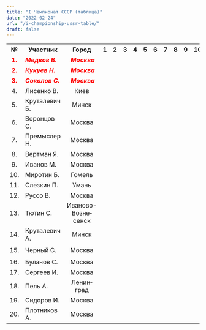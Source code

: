 ```yaml
---
title: "I Чемпионат СССР (таблица)"
date: "2022-02-24"
url: "/i-championship-ussr-table/"
draft: false
---
```


<!--more-->
<table class="table_min_size">
<tbody>
<tr>
    <th>№</th>
    <th>Участник</td>
    <th>Город</th>
    <th>1</th>
    <th>2</th>
    <th>3</th>
    <th>4</th>
    <th>5</th>
    <th>6</th>
    <th>7</th>
    <th>8</th>
    <th>9</th>
    <th>10</th>
    <th>11</th>
    <th>12</th>
    <th>13</th>
    <th>14</th>
    <th>15</th>
    <th>16</th>
    <th>17</th>
    <th>18</th>
    <th>19</th>
    <th>20 </th>
    <th>Очки</th>
    <th>Место</th>
</tr>
<tr>
    <td style="text-align: center;"><strong><span style="color: #ff0000;">1.</span></strong></td>
    <td><em><strong><span style="color: #ff0000;">Медков&nbsp;В.</span></strong></em></td>
    <td style="text-align: center;"><em><strong>&nbsp;<span style="color: #ff0000;">Москва</span></strong></em></td>
    <td style="background: url(/images/results/draughts.jpg) no-repeat; background-size: contain; background-position: center;" ></td>
    <td style="text-align: center;">
        <a href="/v-medkov-n-kykyev-i-ussr/" target="_blank"><img src="/images/results/draw.png" alt="" /></a>
        <a href="/n-kykyev-v-medkov-i-ussr/" target="_blank"><img src="/images/results/draw.png" alt="" /></a>
    </td>
    <td style="text-align: center;">
        <img src="/images/results/loss.png" alt="" />
        <a href="/v-medkov-a-sokolov-i-ussr/" target="_blank"><img src="/images/results/draw.png" alt=""/></a>
    </td>
    <td style="text-align: center;">
        <a href="/v-lisenko-v-medkov-i-ussr/" target="_blank"><img src="/images/results/draw.png" alt=""/></a>
        <a href="/v-medkov-v-lisenko-i-ussr/" target="_blank"><img src="/images/results/draw.png" alt=""/></a>
    </td>
    <td style="text-align: center;">
        <img src="/images/results/draw.png" alt="" />
        <img src="/images/results/draw.png" alt=""  />
    </td>
    <td style="text-align: center;">
        <a href = "/v-medkov-s-vorontsov-i-ussr/" target="_blank"><img src="/images/results/win.png" alt=""/></a>
        <a href="/s-vorontsov-v-medkov-i-ussr/" target="_blank"><img src="/images/results/draw.png" alt="" /></a>
    </td>
    <td style="text-align: center;"><img src="/images/results/win.png" alt=""  /><img src="/images/results/win.png" alt="" ></td>
    <td style="text-align: center;"><img src="/images/results/draw.png" alt=""  /><img src="/images/results/loss.png" alt=""/></td>
    <td style="text-align: center;"><img src="/images/results/win.png" alt=""  /><img src="/images/results/draw.png" alt=""/></td>
    <td style="text-align: center;"><a href = "/v-medkov-b-mirotin-i-ussr/" target="_blank"><img src="/images/results/win.png" alt=""/></a><img src="/images/results/win.png" alt=""  /></td>
    <td style="text-align: center;"><img src="/images/results/draw.png" alt=""  /><img src="/images/results/win.png" alt=""/></td>
    <td style="text-align: center;"><img src="/images/results/win.png" alt=""  /><img src="/images/results/draw.png" alt=""/></td>
    <td style="text-align: center;"><img src="/images/results/draw.png" alt=""  /><img src="/images/results/win.png" alt=""  /></td>
    <td style="text-align: center;"><img src="/images/results/win.png" alt=""  /><img src="/images/results/draw.png" alt=""  /></td>
    <td style="text-align: center;"><img src="/images/results/win.png" alt=""  /><img src="/images/results/draw.png" alt=""  /></td>
    <td style="text-align: center;"><img src="/images/results/win.png" alt=""  /><img src="/images/results/win.png" alt=""  /></td>
    <td style="text-align: center;"><img src="/images/results/draw.png" alt=""  /><img src="/images/results/win.png" alt=""  /></td>
    <td style="text-align: center;"><img src="/images/results/win.png" alt=""  /><img src="/images/results/win.png" alt=""  /></td>
    <td style="text-align: center;"><a href = "/v-medkov-i-sidirov-i-ussr/" target="_blank"><img src="/images/results/win.png" alt=""  /></a><img src="/images/results/win.png" alt=""  /></td>
    <td style="text-align: center;"><img src="/images/results/win.png" alt=""  /><img src="/images/results/win.png" alt=""  /></td>
    <td style="text-align: center;"><strong><span style="font-size: large; color: #ff0000;">28</span></strong></td>
    <td style="text-align: center;"><strong><span style="font-size: large; color: #ff0000;">I</span></strong></td>
</tr>
<tr>
    <td style="text-align: center;"><strong><span style="color: #ff0000;">2.</span></strong></td>
    <td><em><strong><span style="color: #ff0000;">Кукуев&nbsp;Н.</span></strong></em></td>
    <td style="text-align: center;"><em><strong>&nbsp;<span style="color: #ff0000;">Москва</span></strong></em></td>
    <td style="text-align: center;">
        <a href="/v-medkov-n-kykyev-i-ussr/" target="_blank"><img src="/images/results/draw.png" alt="" /></a>
        <a href="/n-kykyev-v-medkov-i-ussr/" target="_blank"><img src="/images/results/draw.png" alt="" /></a>
    </td>
    <td style="background: url(/images/results/draughts.jpg) no-repeat; background-size: contain; background-position: center;" ></td>
    <td style="text-align: center;"><img src="/images/results/win.png" alt="" /><img src="/images/results/win.png" alt="" /></td>
    <td style="text-align: center;">
        <a href = "/v-lisenko-n-kykyev-i-ussr/" target="_blank"><img src="/images/results/loss.png" alt="" /></a>
        <a href = "/n-kykyev-v-lisenko-i-ussr/" target="_blank"><img src="/images/results/win.png" alt="" /></a>
    </td>
    <td style="text-align: center;">
        <a href = "/n-kykyev-b-krutalevich-i-ussr/" target="_blank"><img src="/images/results/win.png" alt="" /></a>
        <a href="/b-krutalevich-n-kykyev-i-ussr/" target="_blank"><img src="/images/results/draw.png" alt=""></a>
    <td style="text-align: center;"><img src="/images/results/win.png" alt="" /><img src="/images/results/draw.png" alt="" /></td>
    <td style="text-align: center;"><img src="/images/results/draw.png" alt="" /><img src="/images/results/draw.png" alt="" /></td>
    <td style="text-align: center;"><img src="/images/results/draw.png" alt="" /><img src="/images/results/draw.png" alt="" /></td>
    <td style="text-align: center;"><img src="/images/results/draw.png" alt="" /><img src="/images/results/win.png" alt="" /></td>
    <td style="text-align: center;">
        <a href="/n-kykyev-b-mirotin-i-ussr/" target="_blank"><img src="/images/results/win.png" alt="" /></a>
        <img src="/images/results/draw.png" alt="" />
    </td>
    <td style="text-align: center;"><img src="/images/results/win.png" alt="" /><img src="/images/results/draw.png" alt="" /></td>
    <td style="text-align: center;"><img src="/images/results/win.png" alt="" /><img src="/images/results/win.png" alt="" /></td>
    <td style="text-align: center;"><img src="/images/results/win.png" alt="" /><img src="/images/results/draw.png" alt="" /></td>
    <td style="text-align: center;"><img src="/images/results/win.png" alt="" /><img src="/images/results/draw.png" alt="" /></td>
    <td style="text-align: center;"><img src="/images/results/win.png" alt="" /><img src="/images/results/loss.png" alt="" /></td>
    <td style="text-align: center;"><img src="/images/results/win.png" alt="" /><img src="/images/results/loss.png" alt="" /></td>
    <td style="text-align: center;"><img src="/images/results/win.png" alt="" /><img src="/images/results/draw.png" alt="" /></td>
    <td style="text-align: center;"><img src="/images/results/win.png" alt="" /><img src="/images/results/win.png" alt="" /></td>
    <td style="text-align: center;"><img src="/images/results/win.png" alt="" /><img src="/images/results/win.png" alt="" /></td>
    <td style="text-align: center;"><img src="/images/results/win.png" alt="" /><img src="/images/results/draw.png" alt="" /></td>
    <td style="text-align: center;"><strong><span style="font-size: large; color: #ff0000;">27½</span></strong></td>
    <td style="text-align: center;"><strong><span style="font-size: large; color: #ff0000;">II</span></strong></td>
</tr>
<tr>
    <td style="text-align: center;"><strong><span style="color: #ff0000;">3.</span></strong></td>
    <td><em><strong><span style="color: #ff0000;">Соколов&nbsp;С.</span></strong></em></td>
    <td style="text-align: center;"><em><strong>&nbsp;<span style="color: #ff0000;">Москва</span></strong></em></td>
    <td style="text-align: center;">
        <img src="/images/results/win.png" alt="" />
        <a href="/v-medkov-a-sokolov-i-ussr/" target="_blank"><img src="/images/results/draw.png" alt=""/></a>
    </td>
    <td style="text-align: center;"><img src="/images/results/loss.png" alt="" /><img src="/images/results/loss.png" alt="" /></td>
    <td style="background: url(/images/results/draughts.jpg) no-repeat; background-size: contain; background-position: center;"></td>
    <td style="text-align: center;">
        <a href="/s-sokolov-v-lisenko-i-ussr/" target="_blank"><img src="/images/results/draw.png" alt="" /></a>
        <img src="/images/results/draw.png" alt="" />
    </td>
    <td style="text-align: center;"><img src="/images/results/win.png" alt="" /><img src="/images/results/draw.png" alt="" /></td>
    <td style="text-align: center;"><a href = "/s-sokolov-s-vorontsov-i-ussr/" target="_blank"><img src="/images/results/win.png" alt="" /></a><img src="/images/results/win.png" alt="" /></td>
    <td style="text-align: center;"><img src="/images/results/draw.png" alt="" /><img src="/images/results/draw.png" alt="" /></td>
    <td style="text-align: center;"><img src="/images/results/draw.png" alt="" /><img src="/images/results/draw.png" alt="" /></td>
    <td style="text-align: center;"><img src="/images/results/win.png" alt="" /><img src="/images/results/win.png" alt="" /></td>
    <td style="text-align: center;"><img src="/images/results/loss.png" alt="" /><img src="/images/results/draw.png" alt="" /></td>
    <td style="text-align: center;"><img src="/images/results/win.png" alt="" /><img src="/images/results/loss.png" alt="" /></td>
    <td style="text-align: center;"><img src="/images/results/win.png" alt="" /><img src="/images/results/win.png" alt="" /></td>
    <td style="text-align: center;"><img src="/images/results/loss.png" alt="" /><img src="/images/results/win.png" alt="" /></td>
    <td style="text-align: center;"><img src="/images/results/win.png" alt="" /><img src="/images/results/win.png" alt="" /></td>
    <td style="text-align: center;"><img src="/images/results/draw.png" alt="" /><img src="/images/results/win.png" alt="" /></td>
    <td style="text-align: center;"><img src="/images/results/win.png" alt="" /><img src="/images/results/win.png" alt="" /></td>
    <td style="text-align: center;"><img src="/images/results/win.png" alt="" /><img src="/images/results/draw.png" alt="" /></td>
    <td style="text-align: center;"><img src="/images/results/win.png" alt="" /><img src="/images/results/draw.png" alt="" /></td>
    <td style="text-align: center;"><img src="/images/results/win.png" alt="" /><img src="/images/results/win.png" alt="" /></td>
    <td style="text-align: center;"><img src="/images/results/win.png" alt="" /><img src="/images/results/win.png" alt="" /></td>
    <td style="text-align: center;"><strong><span style="font-size: large; color: #ff0000;">27</span></strong></td>
    <td style="text-align: center;"><strong><span style="font-size: large; color: #ff0000;">III</span></strong></td>
</tr>
<tr>
    <td style="text-align: center;">4.</td>
    <td>Лисенко&nbsp;В.</td>
    <td style="text-align: center;">Киев</td>
    <td style="text-align: center;">
        <a href="/v-lisenko-v-medkov-i-ussr/" target="_blank"><img src="/images/results/draw.png" alt="" /></a>
        <a href="/v-medkov-v-lisenko-i-ussr/" target="_blank"><img src="/images/results/draw.png" alt=""/></a>
    </td>
    <td style="text-align: center;">
        <a href = "/v-lisenko-n-kykyev-i-ussr/" target="_blank"><img src="/images/results/win.png" alt="" /></a>
        <a href = "/n-kykyev-v-lisenko-i-ussr/" target="_blank"><img src="/images/results/loss.png" alt="" /></a>
    </td>
    <td style="text-align: center;">
        <a href="/s-sokolov-v-lisenko-i-ussr/" target="_blank"><img src="/images/results/draw.png" alt="" /></a>
        <img src="/images/results/draw.png" alt="" />
    </td>
    <td style="background: url(/images/results/draughts.jpg) no-repeat; background-size: contain; background-position: center;"></td>
    <td style="text-align: center;">
        <img src="/images/results/loss.png" alt="" />
        <a href="/b-krutalevich-v-lisenko-i-ussr/" target="_blank"><img src="/images/results/draw.png" alt="" /></a>
    </td>
    <td style="text-align: center;"><img src="/images/results/win.png" alt="" /><img src="/images/results/draw.png" alt="" /></td>
    <td style="text-align: center;">
        <a href = "" target="_blank"><img src="/images/results/draw.png" alt="" /></a>
        <img src="/images/results/draw.png" alt="" />
    </td>
    <td style="text-align: center;">
        <a href="/v-lisenko-y-vertman-i-ussr/" target="_blank"><img src="/images/results/draw.png" alt="" /></a>
        <img src="/images/results/draw.png" alt="" />
    </td>
    <td style="text-align: center;"><img src="/images/results/win.png" alt="" /><img src="/images/results/draw.png" alt="" /></td>
    <td style="text-align: center;"><img src="/images/results/draw.png" alt="" /><img src="/images/results/draw.png" alt="" /></td>
    <td style="text-align: center;"><img src="/images/results/win.png" alt="" /><img src="/images/results/draw.png" alt="" /></td>
    <td style="text-align: center;"><img src="/images/results/draw.png" alt="" /><img src="/images/results/win.png" alt="" /></td>
    <td style="text-align: center;"><img src="/images/results/draw.png" alt="" /><img src="/images/results/win.png" alt="" /></td>
    <td style="text-align: center;">
        <img src="/images/results/win.png" alt="" />
        <a href="/v-lisenko-a-krutalevich-i-ussr/" target="_blank"><img src="/images/results/draw.png" alt="" /></a>
    </td>
    <td style="text-align: center;"><img src="/images/results/win.png" alt="" /><img src="/images/results/win.png" alt="" /></td>
    <td style="text-align: center;"><img src="/images/results/win.png" alt="" /><img src="/images/results/draw.png" alt="" /></td>
    <td style="text-align: center;"><img src="/images/results/win.png" alt="" /><img src="/images/results/draw.png" alt="" /></td>
    <td style="text-align: center;"><img src="/images/results/win.png" alt="" /><img src="/images/results/draw.png" alt="" /></td>
    <td style="text-align: center;"><img src="/images/results/win.png" alt="" /><img src="/images/results/win.png" alt="" /></td>
    <td style="text-align: center;"><img src="/images/results/win.png" alt="" /><img src="/images/results/draw.png" alt="" /></td>
    <td style="text-align: center;"><strong><span style="color: #0000ff; font-size: large;">25½</span></strong></td>
    <td style="text-align: center;"><strong><span style="font-size: large; color: #0000ff;">4</span></strong></td>
</tr>
<tr>
    <td style="text-align: center;">5.</td>
    <td>Круталевич Б.</td>
    <td style="text-align: center;">Минск</td>
    <td style="text-align: center;"><img src="/images/results/draw.png" alt=""/><img src="/images/results/draw.png" alt=""/></td>
    <td style="text-align: center;">
        <a href = "/n-kykyev-b-krutalevich-i-ussr/" target="_blank"><img src="/images/results/loss.png" alt=""/></a>
        <a href="/b-krutalevich-n-kykyev-i-ussr/" target="_blank"><img src="/images/results/draw.png" alt=""></a>
    </td>
    <td style="text-align: center;"><img src="/images/results/loss.png" alt=""/><img src="/images/results/draw.png" alt=""/></td>
    <td style="text-align: center;">
        <img src="/images/results/win.png" alt=""/>
        <a href="/b-krutalevich-v-lisenko-i-ussr/" target="_blank"><img src="/images/results/draw.png" alt=""/></a>
    </td>
    <td style="background: url(/images/results/draughts.jpg) no-repeat; background-size: contain; background-position: center;"></td>
    <td style="text-align: center;"><img src="/images/results/draw.png" alt=""/><img src="/images/results/loss.png" alt=""/></td>
    <td style="text-align: center;"><img src="/images/results/draw.png" alt=""/><img src="/images/results/draw.png" alt=""/></td>
    <td style="text-align: center;"><img src="/images/results/draw.png" alt=""/><img src="/images/results/win.png" alt=""/></td>
    <td style="text-align: center;"><img src="/images/results/draw.png" alt=""/><img src="/images/results/loss.png" alt=""/></td>
    <td style="text-align: center;"><img src="/images/results/draw.png" alt=""/><img src="/images/results/draw.png" alt=""/></td>
    <td style="text-align: center;"><img src="/images/results/loss.png" alt=""/><img src="/images/results/win.png" alt=""/></td>
    <td style="text-align: center;"><img src="/images/results/win.png" alt=""/><img src="/images/results/win.png" alt=""/></td>
    <td style="text-align: center;"><img src="/images/results/win.png" alt=""/><img src="/images/results/draw.png" alt=""/></td>
    <td style="text-align: center;"><img src="/images/results/win.png" alt=""/><img src="/images/results/win.png" alt=""/></td>
    <td style="text-align: center;"><img src="/images/results/win.png" alt="" /><img src="/images/results/win.png" alt="" /></td>
    <td style="text-align: center;"><img src="/images/results/win.png" alt="" /><img src="/images/results/win.png" alt="" /></td>
    <td style="text-align: center;"><img src="/images/results/win.png" alt="" /><img src="/images/results/draw.png" alt="" /></td>
    <td style="text-align: center;"><img src="/images/results/win.png" alt="" /><img src="/images/results/draw.png" alt="" /></td>
    <td style="text-align: center;"><img src="/images/results/win.png" alt="" /><img src="/images/results/win.png" alt="" /></td>
    <td style="text-align: center;"><img src="/images/results/win.png" alt="" /><img src="/images/results/draw.png" alt="" /></td>
    <td style="text-align: center;"><strong><span style="color: #0000ff; font-size: large;">25</span></strong></td>
    <td style="text-align: center;"><strong><span style="font-size: large; color: #0000ff;">5</span></strong></td>
</tr>
<tr>
    <td style="text-align: center;">6.</td>
    <td>Воронцов С.</td>
    <td style="text-align: center;">Москва</td>
    <td style="text-align: center;">
        <a href = "/v-medkov-s-vorontsov-i-ussr/" target="_blank"><img src="/images/results/loss.png" alt="" /></a>
        <a href="/s-vorontsov-v-medkov-i-ussr/" target="_blank"><img src="/images/results/draw.png" alt="" /></a>
    </td>
    <td style="text-align: center;"><img src="/images/results/loss.png" alt="" /> <img src="/images/results/draw.png" alt="" /></td>
    <td style="text-align: center;"><a href = "/s-sokolov-s-vorontsov-i-ussr/" target="_blank"><img src="/images/results/loss.png" alt="" /></a><img src="/images/results/loss.png" alt="" /></td>
    <td style="text-align: center;"><img src="/images/results/loss.png" alt="" /><img src="/images/results/draw.png" alt="" /></td>
    <td style="text-align: center;"><img src="/images/results/draw.png" alt="" /><img src="/images/results/win.png" alt="" /></td>
    <td style="background: url(/images/results/draughts.jpg) no-repeat; background-size: contain; background-position: center;"></td>
    <td style="text-align: center;"><img src="/images/results/win.png" alt="" /><img src="/images/results/loss.png" alt="" /></td>
    <td style="text-align: center;"><img src="/images/results/draw.png" alt="" /><img src="/images/results/draw.png" alt="" /></td>
    <td style="text-align: center;"><img src="/images/results/win.png" alt="" /><img src="/images/results/win.png" alt="" /></td>
    <td style="text-align: center;"><a href="/s-vorontsov-b-mirotin-i-ussr/" target="_blank"><img src="/images/results/draw.png" alt="" /></a><img src="/images/results/win.png" alt="" /></td>
    <td style="text-align: center;"><img src="/images/results/win.png" alt="" /><img src="/images/results/win.png" alt="" /></td>
    <td style="text-align: center;"><img src="/images/results/draw.png" alt="" /><img src="/images/results/win.png" alt="" /></td>
    <td style="text-align: center;"><img src="/images/results/loss.png" alt="" /><img src="/images/results/draw.png" alt="" /></td>
    <td style="text-align: center;"><img src="/images/results/win.png" alt="" /><img src="/images/results/draw.png" alt="" /></td>
    <td style="text-align: center;"><img src="/images/results/draw.png" alt="" /><img src="/images/results/win.png" alt="" /></td>
    <td style="text-align: center;"><img src="/images/results/win.png" alt="" /><img src="/images/results/win.png" alt="" /></td>
    <td style="text-align: center;"><img src="/images/results/win.png" alt="" /><img src="/images/results/draw.png" alt="" /></td>
    <td style="text-align: center;"><img src="/images/results/win.png" alt="" /><img src="/images/results/win.png" alt="" /></td>
    <td style="text-align: center;"><img src="/images/results/win.png" alt="" /><img src="/images/results/win.png" alt="" /></td>
    <td style="text-align: center;"><img src="/images/results/win.png" alt="" /><img src="/images/results/loss.png" alt="" /></td>
    <td style="text-align: center;"><strong><span style="color: #0000ff; font-size: large;">24</span></strong></td>
    <td style="text-align: center;"><strong><span style="font-size: large; color: #0000ff;">6</span></strong></td>
</tr>
<tr>
    <td style="text-align: center;">7.</td>
    <td>Премыслер Н.</td>
    <td style="text-align: center;">Москва</td>
    <td style="text-align: center;"><img src="/images/results/loss.png" alt="" /><img src="/images/results/loss.png" alt="" /></td>
    <td style="text-align: center;"><img src="/images/results/draw.png" alt="" /><img src="/images/results/draw.png" alt="" /></td>
    <td style="text-align: center;"><img src="/images/results/draw.png" alt="" /><img src="/images/results/draw.png" alt="" /></td>
    <td style="text-align: center;"><img src="/images/results/draw.png" alt="" /><img src="/images/results/draw.png" alt="" /></td>
    <td style="text-align: center;"><img src="/images/results/draw.png" alt="" /><img src="/images/results/draw.png" alt="" /></td>
    <td style="text-align: center;"><img src="/images/results/loss.png" alt="" /><img src="/images/results/win.png" alt="" /></td>
    <td style="background: url(/images/results/draughts.jpg) no-repeat; background-size: contain; background-position: center;"></td>
    <td style="text-align: center;"><img src="/images/results/draw.png" alt="" /><img src="/images/results/draw.png" alt="" /></td>
    <td style="text-align: center;"><img src="/images/results/draw.png" alt="" /><img src="/images/results/loss.png" alt="" /></td>
    <td style="text-align: center;"><img src="/images/results/win.png" alt="" /><img src="/images/results/draw.png" alt="" /></td>
    <td style="text-align: center;"><img src="/images/results/draw.png" alt="" /><img src="/images/results/draw.png" alt="" /></td>
    <td style="text-align: center;"><img src="/images/results/win.png" alt="" /><img src="/images/results/win.png" alt="" /></td>
    <td style="text-align: center;"><img src="/images/results/win.png" alt="" /><img src="/images/results/draw.png" alt="" /></td>
    <td style="text-align: center;"><img src="/images/results/win.png" alt="" /><img src="/images/results/loss.png" alt="" /></td>
    <td style="text-align: center;"><img src="/images/results/win.png" alt="" /><img src="/images/results/win.png" alt="" /></td>
    <td style="text-align: center;"><img src="/images/results/win.png" alt="" /><img src="/images/results/draw.png" alt="" /></td>
    <td style="text-align: center;"><img src="/images/results/draw.png" alt="" /><img src="/images/results/win.png" alt="" /></td>
    <td style="text-align: center;"><img src="/images/results/draw.png" alt="" /><img src="/images/results/draw.png" alt="" /></td>
    <td style="text-align: center;"><img src="/images/results/win.png" alt="" /><img src="/images/results/win.png" alt="" /></td>
    <td style="text-align: center;"><img src="/images/results/win.png" alt="" /><img src="/images/results/win.png" alt="" /></td>
    <td style="text-align: center;"><strong><span style="color: #0000ff; font-size: large;">23½</span></strong></td>
    <td style="text-align: center;"><strong><span style="font-size: large; color: #0000ff;">7</span></strong></td>
</tr>
<tr>
    <td style="text-align: center;">8.</td>
    <td>Вертман Я.</td>
    <td style="text-align: center;">Москва</td>
    <td style="text-align: center;"><img src="/images/results/draw.png" alt="" /> <img src="/images/results/win.png" alt="" /></td>
    <td style="text-align: center;"><img src="/images/results/draw.png" alt="" /><img src="/images/results/draw.png" alt="" /></td>
    <td style="text-align: center;"><img src="/images/results/draw.png" alt="" /><img src="/images/results/draw.png" alt="" /></td>
    <td style="text-align: center;">
        <a href="/v-lisenko-y-vertman-i-ussr/" target="_blank"><img src="/images/results/draw.png" alt="" /></a>
        <img src="/images/results/draw.png" alt="" />
    </td>
    <td style="text-align: center;"><img src="/images/results/draw.png" alt="" /><img src="/images/results/loss.png" alt="" /></td>
    <td style="text-align: center;"><img src="/images/results/draw.png" alt="" /><img src="/images/results/draw.png" alt="" /></td>
    <td style="text-align: center;"><img src="/images/results/draw.png" alt="" /><img src="/images/results/draw.png" alt="" /></td>
    <td style="background: url(/images/results/draughts.jpg) no-repeat; background-size: contain; background-position: center;"></td>
    <td style="text-align: center;"><img src="/images/results/win.png" alt="" /><img src="/images/results/draw.png" alt="" /></td>
    <td style="text-align: center;"><img src="/images/results/draw.png" alt="" /><img src="/images/results/draw.png" alt="" /></td>
    <td style="text-align: center;"><img src="/images/results/draw.png" alt="" /><img src="/images/results/draw.png" alt="" /></td>
    <td style="text-align: center;"><img src="/images/results/win.png" alt="" /><img src="/images/results/draw.png" alt="" /></td>
    <td style="text-align: center;"><img src="/images/results/win.png" alt="" /><img src="/images/results/win.png" alt="" /></td>
    <td style="text-align: center;"><img src="/images/results/win.png" alt="" /><img src="/images/results/draw.png" alt="" /></td>
    <td style="text-align: center;"><img src="/images/results/win.png" alt="" /><img src="/images/results/draw.png" alt="" /></td>
    <td style="text-align: center;"><img src="/images/results/win.png" alt="" /><img src="/images/results/win.png" alt="" /></td>
    <td style="text-align: center;"><img src="/images/results/draw.png" alt="" /><img src="/images/results/draw.png" alt="" /></td>
    <td style="text-align: center;"><img src="/images/results/loss.png" alt="" /><img src="/images/results/loss.png" alt="" /></td>
    <td style="text-align: center;"><img src="/images/results/win.png" alt="" /><img src="/images/results/loss.png" alt="" /></td>
    <td style="text-align: center;"><img src="/images/results/win.png" alt="" /><img src="/images/results/draw.png" alt="" /></td>
    <td style="text-align: center;"><strong><span style="color: #0000ff; font-size: large;">22½</span></strong></td>
    <td style="text-align: center;"><strong><span style="font-size: large; color: #0000ff;">8</span></strong></td>
</tr>
<tr style="height: 25px;">
    <td style="text-align: center;">9.</td>
    <td>Иванов М.</td>
    <td style="text-align: center;">Москва</td>
    <td style="text-align: center;"><img src="/images/results/loss.png" alt="" /><img src="/images/results/draw.png" alt="" /></td>
    <td style="text-align: center;"><img src="/images/results/draw.png" alt="" /> <img src="/images/results/loss.png" alt="" /></td>
    <td style="text-align: center;"><img src="/images/results/loss.png" alt="" /><img src="/images/results/loss.png" alt="" /></td>
    <td style="text-align: center;"><img src="/images/results/loss.png" alt="" /><img src="/images/results/draw.png" alt="" /></td>
    <td style="text-align: center;"><img src="/images/results/draw.png" alt="" /><img src="/images/results/win.png" alt="" /></td>
    <td style="text-align: center;"><img src="/images/results/loss.png" alt="" /><img src="/images/results/loss.png" alt="" /></td>
    <td style="text-align: center;"><img src="/images/results/draw.png" alt="" /><img src="/images/results/win.png" alt="" /></td>
    <td style="text-align: center;"><img src="/images/results/loss.png" alt="" /><img src="/images/results/draw.png" alt="" /></td>
    <td style="background: url(/images/results/draughts.jpg) no-repeat; background-size: contain; background-position: center;"></td>
    <td style="text-align: center;"><img src="/images/results/draw.png" alt="" /><img src="/images/results/draw.png" alt="" /></td>
    <td style="text-align: center;"><img src="/images/results/win.png" alt="" /><img src="/images/results/draw.png" alt="" /></td>
    <td style="text-align: center;"><img src="/images/results/win.png" alt="" /><img src="/images/results/win.png" alt="" /></td>
    <td style="text-align: center;"><img src="/images/results/win.png" alt="" /><img src="/images/results/win.png" alt="" /></td>
    <td style="text-align: center;"><img src="/images/results/win.png" alt="" /><img src="/images/results/win.png" alt="" /></td>
    <td style="text-align: center;"><img src="/images/results/win.png" alt="" /><img src="/images/results/draw.png" alt="" /></td>
    <td style="text-align: center;"><img src="/images/results/win.png" alt="" /><img src="/images/results/loss.png" alt="" /></td>
    <td style="text-align: center;"><img src="/images/results/draw.png" alt="" /><img src="/images/results/win.png" alt="" /></td>
    <td style="text-align: center;"><img src="/images/results/loss.png" alt="" /><img src="/images/results/draw.png" alt="" /></td>
    <td style="text-align: center;"><img src="/images/results/win.png" alt="" /><img src="/images/results/draw.png" alt="" /></td>
    <td style="text-align: center;"><img src="/images/results/draw.png" alt="" /><img src="/images/results/draw.png" alt="" /></td>
    <td style="text-align: center;"><strong><span style="color: #0000ff; font-size: large;">20½</span></strong></td>
    <td style="text-align: center;"><strong><span style="font-size: large; color: #0000ff;">9</span></strong></td>
</tr>
<tr style="height: 25px;">
<td style="text-align: center;">10.</td>
<td>Миротин Б.</td>
<td style="text-align: center;">Гомель</td>
<td style="text-align: center;"><a href = "/v-medkov-b-mirotin-i-ussr/" target="_blank"><img src="/images/results/loss.png" alt="" /></a><img src="/images/results/loss.png" alt="" /></td>
<td style="text-align: center;">
    <a href="/n-kykyev-b-mirotin-i-ussr/" target="_blank"><img src="/images/results/loss.png" alt="" /></a>
    <img src="/images/results/draw.png" alt="" />
</td>
<td style="text-align: center;"><img src="/images/results/win.png" alt="" /><img src="/images/results/draw.png" alt="" /></td>
<td style="text-align: center;"><img src="/images/results/draw.png" alt="" /><img src="/images/results/draw.png" alt="" /></td>
<td style="text-align: center;"><img src="/images/results/draw.png" alt="" /><img src="/images/results/draw.png" alt="" /></td>
<td style="text-align: center;"><a href="/s-vorontsov-b-mirotin-i-ussr/" target="_blank"><img src="/images/results/draw.png" alt="" /></a><img src="/images/results/loss.png" alt="" /></td>
<td style="text-align: center;"><img src="/images/results/loss.png" alt="" /><img src="/images/results/draw.png" alt="" /></td>
<td style="text-align: center;"><img src="/images/results/draw.png" alt="" /><img src="/images/results/draw.png" alt="" /></td>
<td style="text-align: center;"><img src="/images/results/draw.png" alt="" /><img src="/images/results/draw.png" alt="" /></td>
<td style="background: url(/images/results/draughts.jpg) no-repeat; background-size: contain; background-position: center;"></td>
<td style="text-align: center;"><img src="/images/results/win.png" alt="" /><img src="/images/results/draw.png" alt="" /></td>
<td style="text-align: center;"><img src="/images/results/loss.png" alt="" /><img src="/images/results/draw.png" alt="" /></td>
<td style="text-align: center;"><img src="/images/results/draw.png" alt="" /><img src="/images/results/draw.png" alt="" /></td>
<td style="text-align: center;"><img src="/images/results/win.png" alt="" /><img src="/images/results/draw.png" alt="" /></td>
<td style="text-align: center;"><img src="/images/results/draw.png" alt="" /><img src="/images/results/draw.png" alt="" /></td>
<td style="text-align: center;"><img src="/images/results/win.png" alt="" /><img src="/images/results/win.png" alt="" /></td>
<td style="text-align: center;"><img src="/images/results/draw.png" alt="" /><img src="/images/results/draw.png" alt="" /></td>
<td style="text-align: center;"><img src="/images/results/draw.png" alt="" /><img src="/images/results/draw.png" alt="" /></td>
<td style="text-align: center;"><img src="/images/results/draw.png" alt="" /><img src="/images/results/win.png" alt="" /></td>
<td style="text-align: center;"><img src="/images/results/draw.png" alt="" /><img src="/images/results/draw.png" alt="" /></td>
<td style="text-align: center;"><strong><span style="color: #0000ff; font-size: large;">19</span></strong></td>
<td style="text-align: center;"><strong><span style="font-size: large; color: #0000ff;">10</span></strong></td>
</tr>
<tr style="height: 25px;">
<td style="text-align: center;">11.</td>
<td>Слезкин П.</td>
<td style="text-align: center;">Умань</td>
<td style="text-align: center;"><img src="/images/results/draw.png" alt="" /><img src="/images/results/loss.png" alt="" /></td>
<td style="text-align: center;"><img src="/images/results/loss.png" alt="" /><img src="/images/results/draw.png" alt="" /></td>
<td style="text-align: center;"><img src="/images/results/loss.png" alt="" /><img src="/images/results/win.png" alt="" /></td>
<td style="text-align: center;"><img src="/images/results/loss.png" alt="" /><img src="/images/results/draw.png" alt="" /></td>
<td style="text-align: center;"><img src="/images/results/win.png" alt="" /><img src="/images/results/loss.png" alt="" /></td>
<td style="text-align: center;"><img src="/images/results/loss.png" alt="" /><img src="/images/results/loss.png" alt="" /></td>
<td style="text-align: center;"><img src="/images/results/draw.png" alt="" /><img src="/images/results/draw.png" alt="" /></td>
<td style="text-align: center;"><img src="/images/results/draw.png" alt="" /><img src="/images/results/draw.png" alt="" /></td>
<td style="text-align: center;"><img src="/images/results/loss.png" alt="" /><img src="/images/results/draw.png" alt="" /></td>
<td style="text-align: center;"><img src="/images/results/loss.png" alt="" /><img src="/images/results/draw.png" alt="" /></td>
<td style="background: url(/images/results/draughts.jpg) no-repeat; background-size: contain; background-position: center;"></td>
<td style="text-align: center;"><img src="/images/results/draw.png" alt="" /><img src="/images/results/win.png" alt="" /></td>
<td style="text-align: center;"><img src="/images/results/win.png" alt="" /><img src="/images/results/loss.png" alt="" /></td>
<td style="text-align: center;"><img src="/images/results/draw.png" alt="" /><img src="/images/results/draw.png" alt="" /></td>
<td style="text-align: center;"><img src="/images/results/win.png" alt="" /><img src="/images/results/draw.png" alt="" /></td>
<td style="text-align: center;"><img src="/images/results/win.png" alt="" /><img src="/images/results/draw.png" alt="" /></td>
<td style="text-align: center;"><img src="/images/results/loss.png" alt="" /><img src="/images/results/draw.png" alt="" /></td>
<td style="text-align: center;"><img src="/images/results/win.png" alt="" /><img src="/images/results/loss.png" alt="" /></td>
<td style="text-align: center;"><img src="/images/results/loss.png" alt="" /><img src="/images/results/win.png" alt="" /></td>
<td style="text-align: center;"><img src="/images/results/win.png" alt="" /><img src="/images/results/draw.png" alt="" /></td>
<td style="text-align: center;"><strong><span style="color: #0000ff; font-size: large;">17</span></strong></td>
<td style="text-align: center;"><strong><span style="font-size: large; color: #0000ff;">11</span></strong></td>
</tr>
<tr style="height: 25px;">
<td style="text-align: center;">12.</td>
<td>Руссо В.</td>
<td style="text-align: center;">Москва</td>
<td style="text-align: center;"><img src="/images/results/loss.png" alt="" /><img src="/images/results/draw.png" alt="" /></td>
<td style="text-align: center;"><img src="/images/results/loss.png" alt="" /><img src="/images/results/loss.png" alt="" /></td>
<td style="text-align: center;"><img src="/images/results/loss.png" alt="" /><img src="/images/results/loss.png" alt="" /></td>
<td style="text-align: center;"><img src="/images/results/draw.png" alt="" /><img src="/images/results/loss.png" alt="" /></td>
<td style="text-align: center;"><img src="/images/results/loss.png" alt="" /><img src="/images/results/loss.png" alt="" /></td>
<td style="text-align: center;"><img src="/images/results/draw.png" alt="" /><img src="/images/results/loss.png" alt="" /></td>
<td style="text-align: center;"><img src="/images/results/loss.png" alt="" /><img src="/images/results/loss.png" alt="" /></td>
<td style="text-align: center;"><img src="/images/results/loss.png" alt="" /><img src="/images/results/draw.png" alt="" /></td>
<td style="text-align: center;"><img src="/images/results/loss.png" alt="" /><img src="/images/results/loss.png" alt="" /></td>
<td style="text-align: center;"><img src="/images/results/win.png" alt="" /><img src="/images/results/draw.png" alt="" /></td>
<td style="text-align: center;"><img src="/images/results/draw.png" alt="" /><img src="/images/results/loss.png" alt="" /></td>
<td style="background: url(/images/results/draughts.jpg) no-repeat; background-size: contain; background-position: center;"></td>
<td style="text-align: center;"><img src="/images/results/win.png" alt="" /><img src="/images/results/draw.png" alt="" /></td>
<td style="text-align: center;"><img src="/images/results/loss.png" alt="" /><img src="/images/results/draw.png" alt="" /></td>
<td style="text-align: center;"><img src="/images/results/win.png" alt="" /><img src="/images/results/draw.png" alt="" /></td>
<td style="text-align: center;"><img src="/images/results/draw.png" alt="" /><img src="/images/results/loss.png" alt="" /></td>
<td style="text-align: center;"><img src="/images/results/win.png" alt="" /><img src="/images/results/draw.png" alt="" /></td>
<td style="text-align: center;"><a href = "/v-russo-a-pel-i-ussr/" target="_blank"><img src="/images/results/win.png" alt="" /></a><img src="/images/results/win.png" alt="" /></td>
<td style="text-align: center;"><img src="/images/results/win.png" alt="" /><img src="/images/results/win.png" alt="" /></td>
<td style="text-align: center;"><img src="/images/results/win.png" alt="" /><img src="/images/results/win.png" alt="" /></td>
<td style="text-align: center;"><strong><span style="color: #0000ff; font-size: large;">15½</span></strong></td>
<td style="text-align: center;"><strong><span style="color: #0000ff; font-size: 11pt;">12-13</span></strong></td>
</tr>
<tr style="height: 25px;">
<td style="text-align: center;">13.</td>
<td>Тютин С.</td>
<td style="text-align: center;">Иваново-Возне&shy;сенск</td>
<td style="text-align: center;"><img src="/images/results/draw.png" alt="" /><img src="/images/results/loss.png" alt="" /></td>
<td style="text-align: center;"><img src="/images/results/loss.png" alt="" /><img src="/images/results/draw.png" alt="" /></td>
<td style="text-align: center;"><img src="/images/results/win.png" alt="" /><img src="/images/results/loss.png" alt="" /></td>
<td style="text-align: center;"><img src="/images/results/draw.png" alt="" /><img src="/images/results/loss.png" alt="" /></td>
<td style="text-align: center;"><img src="/images/results/loss.png" alt="" /><img src="/images/results/draw.png" alt="" /></td>
<td style="text-align: center;"><img src="/images/results/win.png" alt="" /><img src="/images/results/draw.png" alt="" /></td>
<td style="text-align: center;"><img src="/images/results/loss.png" alt="" /><img src="/images/results/draw.png" alt="" /></td>
<td style="text-align: center;"><img src="/images/results/loss.png" alt="" /><img src="/images/results/loss.png" alt="" /></td>
<td style="text-align: center;"><img src="/images/results/loss.png" alt="" /><img src="/images/results/loss.png" alt="" /></td>
<td style="text-align: center;"><img src="/images/results/draw.png" alt="" /><img src="/images/results/draw.png" alt="" /></td>
<td style="text-align: center;"><img src="/images/results/loss.png" alt="" /><img src="/images/results/win.png" alt="" /></td>
<td style="text-align: center;"><img src="/images/results/loss.png" alt="" /><img src="/images/results/draw.png" alt="" /></td>
<td style="background: url(/images/results/draughts.jpg) no-repeat; background-size: contain; background-position: center;"></td>
<td style="text-align: center;"><img src="/images/results/loss.png" alt="" /><img src="/images/results/win.png" alt="" /></td>
<td style="text-align: center;"><img src="/images/results/draw.png" alt="" /><img src="/images/results/draw.png" alt="" /></td>
<td style="text-align: center;"><img src="/images/results/win.png" alt="" /><img src="/images/results/loss.png" alt="" /></td>
<td style="text-align: center;"><img src="/images/results/win.png" alt="" /><img src="/images/results/draw.png" alt="" /></td>
<td style="text-align: center;"><img src="/images/results/draw.png" alt="" /><img src="/images/results/draw.png" alt="" /></td>
<td style="text-align: center;"><img src="/images/results/draw.png" alt="" /><img src="/images/results/loss.png" alt="" /></td>
<td style="text-align: center;"><img src="/images/results/win.png" alt="" /><img src="/images/results/win.png" alt="" /></td>
<td style="text-align: center;"><strong><span style="color: #0000ff; font-size: large;">15½</span></strong></td>
<td style="text-align: center;"><strong><span style="font-size: 11pt; color: #0000ff;">12-13</span></strong></td>
</tr>
<tr style="height: 25px;">
<td style="text-align: center;">14.</td>
<td>Круталевич А.</td>
<td style="text-align: center;">Минск</td>
<td style="text-align: center;"><img src="/images/results/loss.png" alt="" /><img src="/images/results/draw.png" alt="" /></td>
<td style="text-align: center;"><img src="/images/results/loss.png" alt="" /><img src="/images/results/draw.png" alt="" /></td>
<td style="text-align: center;"><img src="/images/results/loss.png" alt="" /><img src="/images/results/loss.png" alt="" /></td>
<td style="text-align: center;">
    <img src="/images/results/loss.png" alt="" />
    <a href="/v-lisenko-a-krutalevich-i-ussr/" target="_blank"><img src="/images/results/draw.png" alt="" /></a>
</td>
<td style="text-align: center;"><img src="/images/results/loss.png" alt="" /><img src="/images/results/loss.png" alt="" /></td>
<td style="text-align: center;"><img src="/images/results/loss.png" alt="" /><img src="/images/results/draw.png" alt="" /></td>
<td style="text-align: center;"><img src="/images/results/loss.png" alt="" /><img src="/images/results/win.png" alt="" /></td>
<td style="text-align: center;"><img src="/images/results/loss.png" alt="" /><img src="/images/results/draw.png" alt="" /></td>
<td style="text-align: center;"><img src="/images/results/loss.png" alt="" /><img src="/images/results/loss.png" alt="" /></td>
<td style="text-align: center;"><img src="/images/results/loss.png" alt="" /><img src="/images/results/draw.png" alt="" /></td>
<td style="text-align: center;"><img src="/images/results/draw.png" alt="" /><img src="/images/results/draw.png" alt="" /></td>
<td style="text-align: center;"><img src="/images/results/win.png" alt="" /><img src="/images/results/draw.png" alt="" /></td>
<td style="text-align: center;"><img src="/images/results/win.png" alt="" /><img src="/images/results/loss.png" alt="" /></td>
<td style="background: url(/images/results/draughts.jpg) no-repeat; background-size: contain; background-position: center;"></td>
<td style="text-align: center;"><img src="/images/results/draw.png" alt="" /><img src="/images/results/draw.png" alt="" /></td>
<td style="text-align: center;"><img src="/images/results/win.png" alt="" /><img src="/images/results/loss.png" alt="" /></td>
<td style="text-align: center;"><img src="/images/results/win.png" alt="" /><img src="/images/results/loss.png" alt="" /></td>
<td style="text-align: center;"><img src="/images/results/loss.png" alt="" /><img src="/images/results/win.png" alt="" /></td>
<td style="text-align: center;"><img src="/images/results/loss.png" alt="" /><img src="/images/results/win.png" alt="" /></td>
<td style="text-align: center;"><img src="/images/results/win.png" alt="" /><img src="/images/results/win.png" alt="" /></td>
<td style="text-align: center;"><strong><span style="color: #0000ff; font-size: large;">14½</span></strong></td>
<td style="text-align: center;"><strong><span style="font-size: large; color: #0000ff;">14</span></strong></td>
</tr>
<tr style="height: 25px;">
<td style="text-align: center;">15.</td>
<td>Черный С.</td>
<td style="text-align: center;">Москва</td>
<td style="text-align: center;"><img src="/images/results/loss.png" alt="" /><img src="/images/results/draw.png" alt="" /></td>
<td style="text-align: center;"><img src="/images/results/loss.png" alt="" /> <img src="/images/results/win.png" alt="" /></td>
<td style="text-align: center;"><img src="/images/results/draw.png" alt="" /><img src="/images/results/loss.png" alt="" /></td>
<td style="text-align: center;"><img src="/images/results/loss.png" alt="" /><img src="/images/results/loss.png" alt="" /></td>
<td style="text-align: center;"><img src="/images/results/loss.png" alt="" /><img src="/images/results/loss.png" alt="" /></td>
<td style="text-align: center;"><img src="/images/results/draw.png" alt="" /><img src="/images/results/loss.png" alt="" /></td>
<td style="text-align: center;"><img src="/images/results/loss.png" alt="" /><img src="/images/results/loss.png" alt="" /></td>
<td style="text-align: center;"><img src="/images/results/loss.png" alt="" /><img src="/images/results/draw.png" alt="" /></td>
<td style="text-align: center;"><img src="/images/results/loss.png" alt="" /><img src="/images/results/draw.png" alt="" /></td>
<td style="text-align: center;"><img src="/images/results/draw.png" alt="" /><img src="/images/results/draw.png" alt="" /></td>
<td style="text-align: center;"><img src="/images/results/loss.png" alt="" /><img src="/images/results/draw.png" alt="" /></td>
<td style="text-align: center;"><img src="/images/results/loss.png" alt="" /><img src="/images/results/draw.png" alt="" /></td>
<td style="text-align: center;"><img src="/images/results/draw.png" alt="" /><img src="/images/results/draw.png" alt="" /></td>
<td style="text-align: center;"><img src="/images/results/draw.png" alt="" /><img src="/images/results/draw.png" alt="" /></td>
<td style="background: url(/images/results/draughts.jpg) no-repeat; background-size: contain; background-position: center;"></td>
<td style="text-align: center;"><img src="/images/results/win.png" alt="" /><img src="/images/results/loss.png" alt="" /></td>
<td style="text-align: center;"><img src="/images/results/win.png" alt="" /><img src="/images/results/win.png" alt="" /></td>
<td style="text-align: center;"><img src="/images/results/win.png" alt="" /><strong><span style="font-size: x-large; color: #ff0000;">-</span></strong></td>
<td style="text-align: center;"><img src="/images/results/draw.png" alt="" /><img src="/images/results/loss.png" alt="" /></td>
<td style="text-align: center;"><img src="/images/results/win.png" alt="" /><img src="/images/results/win.png" alt="" /></td>
<td style="text-align: center;"><strong><span style="color: #0000ff; font-size: large;">14</span></strong></td>
<td style="text-align: center;"><strong><span style="font-size: large; color: #0000ff;">15</span></strong></td>
</tr>
<tr style="height: 25px;">
<td style="text-align: center;">16.</td>
<td>Буланов С.</td>
<td style="text-align: center;">Москва</td>
<td style="text-align: center;"><img src="/images/results/loss.png" alt="" /><img src="/images/results/loss.png" alt="" /></td>
<td style="text-align: center;"><img src="/images/results/loss.png" alt="" /><img src="/images/results/win.png" alt="" /></td>
<td style="text-align: center;"><img src="/images/results/loss.png" alt="" /><img src="/images/results/loss.png" alt="" /></td>
<td style="text-align: center;"><img src="/images/results/loss.png" alt="" /><img src="/images/results/draw.png" alt="" /></td>
<td style="text-align: center;"><img src="/images/results/loss.png" alt="" /><img src="/images/results/loss.png" alt="" /></td>
<td style="text-align: center;"><img src="/images/results/loss.png" alt="" /><img src="/images/results/loss.png" alt="" /></td>
<td style="text-align: center;"><img src="/images/results/loss.png" alt="" /><img src="/images/results/draw.png" alt="" /></td>
<td style="text-align: center;"><img src="/images/results/loss.png" alt="" /><img src="/images/results/loss.png" alt="" /></td>
<td style="text-align: center;"><img src="/images/results/loss.png" alt="" /><img src="/images/results/win.png" alt="" /></td>
<td style="text-align: center;"><img src="/images/results/loss.png" alt="" /><img src="/images/results/loss.png" alt="" /></td>
<td style="text-align: center;"><img src="/images/results/loss.png" alt="" /><img src="/images/results/draw.png" alt="" /></td>
<td style="text-align: center;"><img src="/images/results/draw.png" alt="" /><img src="/images/results/win.png" alt="" /></td>
<td style="text-align: center;"><img src="/images/results/loss.png" alt="" /><img src="/images/results/win.png" alt="" /></td>
<td style="text-align: center;"><img src="/images/results/loss.png" alt="" /><img src="/images/results/win.png" alt="" /></td>
<td style="text-align: center;"><img src="/images/results/loss.png" alt="" /><img src="/images/results/win.png" alt="" /></td>
<td style="background: url(/images/results/draughts.jpg) no-repeat; background-size: contain; background-position: center;"></td>
<td style="text-align: center;"><img src="/images/results/win.png" alt="" /><img src="/images/results/win.png" alt="" /></td>
<td style="text-align: center;">
    <a href="/p-bulanov-a-pel-i-ussr/" target="_blank"><img src="/images/results/win.png" alt="" /></a>
    <img src="/images/results/win.png" alt="" />
</td>
<td style="text-align: center;"><img src="/images/results/loss.png" alt="" /><img src="/images/results/loss.png" alt="" /></td>
<td style="text-align: center;"><img src="/images/results/draw.png" alt="" /><img src="/images/results/win.png" alt="" /></td>
<td style="text-align: center;"><strong><span style="color: #0000ff; font-size: large;">13½</span></strong></td>
<td style="text-align: center;"><strong><span style="font-size: 11pt; color: #0000ff;">16-17</span></strong></td>
</tr>
<tr style="height: 25px;">
<td style="text-align: center;">17.</td>
<td>Сергеев И.</td>
<td style="text-align: center;">Москва</td>
<td style="text-align: center;"><img src="/images/results/draw.png" alt="" /><img src="/images/results/loss.png" alt="" /></td>
<td style="text-align: center;"><img src="/images/results/loss.png" alt="" /> <img src="/images/results/draw.png" alt="" /></td>
<td style="text-align: center;"><img src="/images/results/loss.png" alt="" /><img src="/images/results/draw.png" alt="" /></td>
<td style="text-align: center;"><img src="/images/results/loss.png" alt="" /><img src="/images/results/draw.png" alt="" /></td>
<td style="text-align: center;"><img src="/images/results/loss.png" alt="" /><img src="/images/results/draw.png" alt="" /></td>
<td style="text-align: center;"><img src="/images/results/loss.png" alt="" /><img src="/images/results/draw.png" alt="" /></td>
<td style="text-align: center;"><img src="/images/results/draw.png" alt="" /><img src="/images/results/loss.png" alt="" /></td>
<td style="text-align: center;"><img src="/images/results/draw.png" alt="" /><img src="/images/results/draw.png" alt="" /></td>
<td style="text-align: center;"><img src="/images/results/draw.png" alt="" /><img src="/images/results/loss.png" alt="" /></td>
<td style="text-align: center;"><img src="/images/results/draw.png" alt="" /><img src="/images/results/draw.png" alt="" /></td>
<td style="text-align: center;"><img src="/images/results/win.png" alt="" /><img src="/images/results/draw.png" alt="" /></td>
<td style="text-align: center;"><img src="/images/results/loss.png" alt="" /><img src="/images/results/draw.png" alt="" /></td>
<td style="text-align: center;"><img src="/images/results/loss.png" alt="" /><img src="/images/results/draw.png" alt="" /></td>
<td style="text-align: center;"><img src="/images/results/loss.png" alt="" /><img src="/images/results/win.png" alt="" /></td>
<td style="text-align: center;"><img src="/images/results/loss.png" alt="" /><img src="/images/results/loss.png" alt="" /></td>
<td style="text-align: center;"><img src="/images/results/loss.png" alt="" /><img src="/images/results/loss.png" alt="" /></td>
<td style="background: url(/images/results/draughts.jpg) no-repeat; background-size: contain; background-position: center;"></td>
<td style="text-align: center;"><img src="/images/results/draw.png" alt="" /><img src="/images/results/win.png" alt="" /></td>
<td style="text-align: center;"><img src="/images/results/win.png" alt="" /><img src="/images/results/draw.png" alt="" /></td>
<td style="text-align: center;"><img src="/images/results/win.png" alt="" /><img src="/images/results/loss.png" alt="" /></td>
<td style="text-align: center;"><strong><span style="color: #0000ff; font-size: large;">13½</span></strong></td>
<td style="text-align: center;"><strong><span style="font-size: 11pt; color: #0000ff;">16-17</span></strong></td>
</tr>
<tr style="height: 25px;">
<td style="text-align: center;">18.</td>
<td>Пель А.</td>
<td style="text-align: center;">Ленин&shy;град</td>
<td style="text-align: center;"><img src="/images/results/loss.png" alt="" /><img src="/images/results/loss.png" alt="" /></td>
<td style="text-align: center;"><img src="/images/results/loss.png" alt="" /><img src="/images/results/loss.png" alt="" /></td>
<td style="text-align: center;"><img src="/images/results/loss.png" alt="" /><img src="/images/results/draw.png" alt="" /></td>
<td style="text-align: center;"><img src="/images/results/loss.png" alt="" /><img src="/images/results/draw.png" alt="" /></td>
<td style="text-align: center;"><img src="/images/results/loss.png" alt="" /><img src="/images/results/draw.png" alt="" /></td>
<td style="text-align: center;"><img src="/images/results/loss.png" alt="" /><img src="/images/results/loss.png" alt="" /></td>
<td style="text-align: center;"><img src="/images/results/draw.png" alt="" /><img src="/images/results/draw.png" alt="" /></td>
<td style="text-align: center;"><img src="/images/results/win.png" alt="" /><img src="/images/results/win.png" alt="" /></td>
<td style="text-align: center;"><img src="/images/results/win.png" alt="" /><img src="/images/results/draw.png" alt="" /></td>
<td style="text-align: center;"><img src="/images/results/draw.png" alt="" /><img src="/images/results/draw.png" alt="" /></td>
<td style="text-align: center;"><img src="/images/results/loss.png" alt="" /><img src="/images/results/win.png" alt="" /></td>
<td style="text-align: center;"><a href = "/v-russo-a-pel-i-ussr/" target="_blank"><img src="/images/results/loss.png" alt="" /></a><img src="/images/results/loss.png" alt="" /></td>
<td style="text-align: center;"><img src="/images/results/draw.png" alt="" /><img src="/images/results/draw.png" alt="" /></td>
<td style="text-align: center;"><img src="/images/results/win.png" alt="" /><img src="/images/results/loss.png" alt="" /></td>
<td style="text-align: center;"><img src="/images/results/loss.png" alt="" /><strong><span style="font-size: x-large; color: #ff0000;">-</span></strong></td>
<td style="text-align: center;">
    <a href="/p-bulanov-a-pel-i-ussr/" target="_blank"><img src="/images/results/loss.png" alt="" /></a>
    <img src="/images/results/loss.png" alt="" /></td>
<td style="text-align: center;"><img src="/images/results/draw.png" alt="" /><img src="/images/results/loss.png" alt="" /></td>
<td style="background: url(/images/results/draughts.jpg) no-repeat; background-size: contain; background-position: center;"></td>
<td style="text-align: center;"><img src="/images/results/draw.png" alt="" /><img src="/images/results/loss.png" alt="" /></td>
<td style="text-align: center;"><img src="/images/results/draw.png" alt="" /><img src="/images/results/win.png" alt="" /></td>
<td style="text-align: center;"><strong><span style="color: #0000ff; font-size: large;">12½</span></strong></td>
<td style="text-align: center;"><strong><span style="font-size: large; color: #0000ff;">18</span></strong></td>
</tr>
<tr style="height: 25px;">
<td style="text-align: center;">19.</td>
<td>Сидоров И.</td>
<td style="text-align: center;">Москва</td>
<td style="text-align: center;"><a href = "/v-medkov-i-sidirov-i-ussr/" target="_blank"><img src="/images/results/loss.png" alt="" /></a><img src="/images/results/loss.png" alt="" /></td>
<td style="text-align: center;"><img src="/images/results/loss.png" alt="" /><img src="/images/results/loss.png" alt="" /></td>
<td style="text-align: center;"><img src="/images/results/loss.png" alt="" /><img src="/images/results/loss.png" alt="" /></td>
<td style="text-align: center;"><img src="/images/results/loss.png" alt="" /><img src="/images/results/loss.png" alt="" /></td>
<td style="text-align: center;"><img src="/images/results/loss.png" alt="" /><img src="/images/results/loss.png" alt="" /></td>
<td style="text-align: center;"><img src="/images/results/loss.png" alt="" /><img src="/images/results/loss.png" alt="" /></td>
<td style="text-align: center;"><img src="/images/results/loss.png" alt="" /><img src="/images/results/loss.png" alt="" /></td>
<td style="text-align: center;"><img src="/images/results/loss.png" alt="" /><img src="/images/results/win.png" alt="" /></td>
<td style="text-align: center;"><img src="/images/results/loss.png" alt="" /><img src="/images/results/draw.png" alt="" /></td>
<td style="text-align: center;"><img src="/images/results/draw.png" alt="" /><img src="/images/results/loss.png" alt="" /></td>
<td style="text-align: center;"><img src="/images/results/win.png" alt="" /><img src="/images/results/loss.png" alt="" /></td>
<td style="text-align: center;"><img src="/images/results/loss.png" alt="" /><img src="/images/results/loss.png" alt="" /></td>
<td style="text-align: center;"><img src="/images/results/draw.png" alt="" /><img src="/images/results/win.png" alt="" /></td>
<td style="text-align: center;"><img src="/images/results/win.png" alt="" /><img src="/images/results/loss.png" alt="" /></td>
<td style="text-align: center;"><img src="/images/results/draw.png" alt="" /><img src="/images/results/win.png" alt="" /></td>
<td style="text-align: center;"><img src="/images/results/win.png" alt="" /><img src="/images/results/win.png" alt="" /></td>
<td style="text-align: center;"><img src="/images/results/loss.png" alt="" /><img src="/images/results/draw.png" alt="" /></td>
<td style="text-align: center;"><img src="/images/results/draw.png" alt="" /><img src="/images/results/win.png" alt="" /></td>
<td style="background: url(/images/results/draughts.jpg) no-repeat; background-size: contain; background-position: center;"></td>
<td style="text-align: center;"><img src="/images/results/loss.png" alt="" /><img src="/images/results/draw.png" alt="" /></td>
<td style="text-align: center;"><strong><span style="color: #0000ff; font-size: large;">11½</span></strong></td>
<td style="text-align: center;"><strong><span style="font-size: large; color: #0000ff;">19</span></strong></td>
</tr>
<tr style="height: 25px;">
<td style="text-align: center;">20.</td>
<td>Плотников А.</td>
<td style="text-align: center;">Москва</td>
<td style="text-align: center;"><img src="/images/results/loss.png" alt="" /><img src="/images/results/loss.png" alt="" /></td>
<td style="text-align: center;"><img src="/images/results/loss.png" alt="" /><img src="/images/results/draw.png" alt="" /></td>
<td style="text-align: center;"><img src="/images/results/loss.png" alt="" /><img src="/images/results/loss.png" alt="" /></td>
<td style="text-align: center;"><img src="/images/results/loss.png" alt="" /><img src="/images/results/draw.png" alt="" /></td>
<td style="text-align: center;"><img src="/images/results/loss.png" alt="" /><img src="/images/results/draw.png" alt="" /></td>
<td style="text-align: center;"><img src="/images/results/loss.png" alt="" /><img src="/images/results/win.png" alt="" /></td>
<td style="text-align: center;"><img src="/images/results/loss.png" alt="" /><img src="/images/results/loss.png" alt="" /></td>
<td style="text-align: center;"><img src="/images/results/loss.png" alt="" /><img src="/images/results/draw.png" alt="" /></td>
<td style="text-align: center;"><img src="/images/results/draw.png" alt="" /><img src="/images/results/draw.png" alt="" /></td>
<td style="text-align: center;"><img src="/images/results/draw.png" alt="" /><img src="/images/results/draw.png" alt="" /></td>
<td style="text-align: center;"><img src="/images/results/loss.png" alt="" /><img src="/images/results/draw.png" alt="" /></td>
<td style="text-align: center;"><img src="/images/results/loss.png" alt="" /><img src="/images/results/loss.png" alt="" /></td>
<td style="text-align: center;"><img src="/images/results/loss.png" alt="" /><img src="/images/results/loss.png" alt="" /></td>
<td style="text-align: center;"><img src="/images/results/loss.png" alt="" /><img src="/images/results/loss.png" alt="" /></td>
<td style="text-align: center;"><img src="/images/results/loss.png" alt="" /><img src="/images/results/loss.png" alt="" /></td>
<td style="text-align: center;"><img src="/images/results/draw.png" alt="" /><img src="/images/results/loss.png" alt="" /></td>
<td style="text-align: center;"><img src="/images/results/loss.png" alt="" /><img src="/images/results/win.png" alt="" /></td>
<td style="text-align: center;"><img src="/images/results/draw.png" alt="" /><img src="/images/results/loss.png" alt="" /></td>
<td style="text-align: center;"><img src="/images/results/win.png" alt="" /><img src="/images/results/draw.png" alt="" /></td>
<td style="background: url(/images/results/draughts.jpg) no-repeat; background-size: contain; background-position: center;"></td>
<td style="text-align: center;"><strong><span style="color: #0000ff; font-size: large;">9</span></strong></td>
<td style="text-align: center;"><strong><span style="font-size: large; color: #0000ff;">20</span></strong></td>
</tr>
</tbody>
</table>
